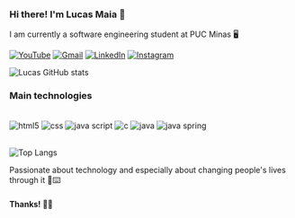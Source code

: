 ### Hi there! I'm Lucas Maia 🦆

I am currently a software engineering student at PUC Minas 🖥️

[![YouTube](https://img.shields.io/badge/YouTube-FF0000?style=for-the-badge&logo=youtube&logoColor=white)](https://www.youtube.com/@lucasmaia1517)
[![Gmail](https://img.shields.io/badge/Gmail-D14836?style=for-the-badge&logo=gmail&logoColor=white)](mailto:lmaiarocha23@gmail.com)
[![LinkedIn](https://img.shields.io/badge/LinkedIn-0077B5?style=for-the-badge&logo=linkedin&logoColor=white)](https://www.linkedin.com/in/lucas-maia-751971265/)
[![Instagram](https://img.shields.io/badge/Instagram-E4405F?style=for-the-badge&logo=instagram&logoColor=white)](https://www.instagram.com/lucasmaiia_/)

![Lucas GitHub stats](https://github-readme-stats.vercel.app/api?username=lucasmaiia&show_icons=true&theme=dracula) 

### Main technologies 

<div style = "display: inline_block"><br/>
    <img align="center" alt="html5" src="https://img.shields.io/badge/HTML5-E34F26?style=for-the-badge&logo=html5&logoColor=white">
        <img align="center" alt="css" src="https://img.shields.io/badge/CSS-239120?&style=for-the-badge&logo=css3&logoColor=white">
            <img align="center" alt="java script" src="https://img.shields.io/badge/JavaScript-323330?style=for-the-badge&logo=javascript&logoColor=F7DF1E">
        <img align="center" alt="c" src="https://img.shields.io/badge/C-00599C?style=for-the-badge&logo=c&logoColor=white">
        <img align="center" alt="java" src="https://img.shields.io/badge/Java-ED8B00?style=for-the-badge&logo=openjdk&logoColor=white">
        <img align="center" alt="java spring" src="https://img.shields.io/badge/Spring-6DB33F?style=for-the-badge&logo=spring&logoColor=white">
</div><br/>

![Top Langs](https://github-readme-stats.vercel.app/api/top-langs/?username=lucasmaiia&hide_progress=true)

Passionate about technology and especially about changing people's lives through it 🖤⌨️

#### Thanks! 🖤🦆
